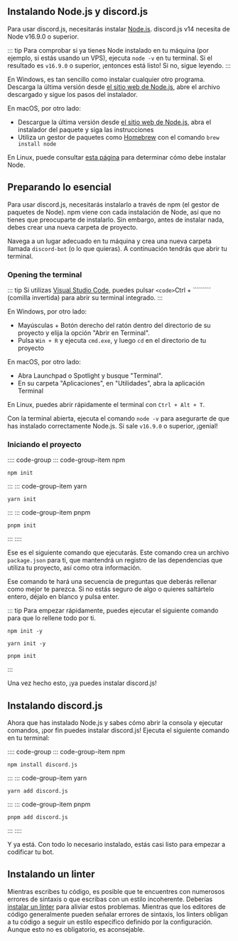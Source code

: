 ## Instalando Node.js y discord.js

Para usar discord.js, necesitarás instalar [Node.js](https://nodejs.org/). discord.js v14 necesita de Node v16.9.0 o superior.

::: tip
Para comprobar si ya tienes Node instalado en tu máquina (por ejemplo, si estás usando un VPS), ejecuta `node -v` en tu terminal. Si el resultado es `v16.9.0` o superior, ¡entonces está listo! Si no, sigue leyendo.
:::

En Windows, es tan sencillo como instalar cualquier otro programa. Descarga la última versión desde [el sitio web de Node.js](https://nodejs.org/), abre el archivo descargado y sigue los pasos del instalador.

En macOS, por otro lado:

- Descargue la última versión desde [el sitio web de Node.js](https://nodejs.org/), abra el instalador del paquete y siga las instrucciones
- Utiliza un gestor de paquetes como [Homebrew](https://brew.sh/) con el comando `brew install node`

En Linux, puede consultar [esta página](https://nodejs.org/es/download/package-manager/) para determinar cómo debe instalar Node.

## Preparando lo esencial

Para usar discord.js, necesitarás instalarlo a través de npm (el gestor de paquetes de Node). npm viene con cada instalación de Node, así que no tienes que preocuparte de instalarlo. Sin embargo, antes de instalar nada, debes crear una nueva carpeta de proyecto.

Navega a un lugar adecuado en tu máquina y crea una nueva carpeta llamada `discord-bot` (o lo que quieras). A continuación tendrás que abrir tu terminal.

### Opening the terminal

::: tip
Si utilizas [Visual Studio Code](https://code.visualstudio.com/), puedes pulsar `<code>`Ctrl + `````</code>```` (comilla invertida) para abrir su terminal integrado.
:::

En Windows, por otro lado:

- Mayúsculas + Botón derecho del ratón dentro del directorio de su proyecto y elija la opción "Abrir en Terminal".
- Pulsa `Win + R` y ejecuta `cmd.exe`, y luego `cd` en el directorio de tu proyecto

En macOS, por otro lado:

- Abra Launchpad o Spotlight y busque "Terminal".
- En su carpeta "Aplicaciones", en "Utilidades", abra la aplicación Terminal

En Linux, puedes abrir rápidamente el terminal con `Ctrl + Alt + T`.

Con la terminal abierta, ejecuta el comando `node -v` para asegurarte de que has instalado correctamente Node.js. Si sale `v16.9.0` o superior, ¡genial!

### Iniciando el proyecto

:::: code-group
::: code-group-item npm

```sh:no-line-numbers
npm init
```

:::
::: code-group-item yarn

```sh:no-line-numbers
yarn init
```

:::
::: code-group-item pnpm

```sh:no-line-numbers
pnpm init
```

:::
::::

Ese es el siguiente comando que ejecutarás. Este comando crea un archivo `package.json` para ti, que mantendrá un registro de las dependencias que utiliza tu proyecto, así como otra información.

Ese comando te hará una secuencia de preguntas que deberás rellenar como mejor te parezca. Si no estás seguro de algo o quieres saltártelo entero, déjalo en blanco y pulsa enter.

::: tip
Para empezar rápidamente, puedes ejecutar el siguiente comando para que lo rellene todo por ti.

<CodeGroup>
  <CodeGroupItem title="npm">

```sh:no-line-numbers
npm init -y
```

</CodeGroupItem>
  <CodeGroupItem title="yarn">

```sh:no-line-numbers
yarn init -y
```

</CodeGroupItem>
  <CodeGroupItem title="pnpm">

```sh:no-line-numbers
pnpm init
```

</CodeGroupItem>
</CodeGroup>
:::

Una vez hecho esto, ¡ya puedes instalar discord.js!

## Instalando discord.js

Ahora que has instalado Node.js y sabes cómo abrir la consola y ejecutar comandos, ¡por fin puedes instalar discord.js! Ejecuta el siguiente comando en tu terminal:

:::: code-group
::: code-group-item npm

```sh:no-line-numbers
npm install discord.js
```

:::
::: code-group-item yarn

```sh:no-line-numbers
yarn add discord.js
```

:::
::: code-group-item pnpm

```sh:no-line-numbers
pnpm add discord.js
```

:::
::::

Y ya está. Con todo lo necesario instalado, estás casi listo para empezar a codificar tu bot.

## Instalando un linter

Mientras escribes tu código, es posible que te encuentres con numerosos errores de sintaxis o que escribas con un estilo incoherente. Deberías [instalar un linter](/preparations/setting-up-a-linter.md) para aliviar estos problemas. Mientras que los editores de código generalmente pueden señalar errores de sintaxis, los linters obligan a tu código a seguir un estilo específico definido por la configuración. Aunque esto no es obligatorio, es aconsejable.
